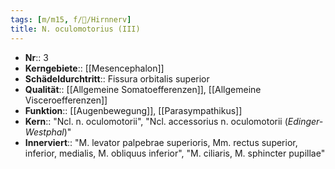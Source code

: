```yaml
---
tags: [m/m15, f/🧠/Hirnnerv]
title: N. oculomotorius (III)
---
```

- **Nr**:: 3
- **Kerngebiete**:: [[Mesencephalon]]
-  **Schädeldurchtritt**:: Fissura orbitalis superior
-  **Qualität**:: [[Allgemeine Somatoefferenzen]], [[Allgemeine Visceroefferenzen]]
- **Funktion**:: [[Augenbewegung]], [[Parasympathikus]]
- **Kern**:: "Ncl. n. oculomotorii", "Ncl. accessorius n. oculomotorii (*Edinger-Westphal*)"
- **Innerviert**:: "M. levator palpebrae superioris, Mm. rectus superior, inferior, medialis, M. obliquus inferior", "M. ciliaris, M. sphincter pupillae"

